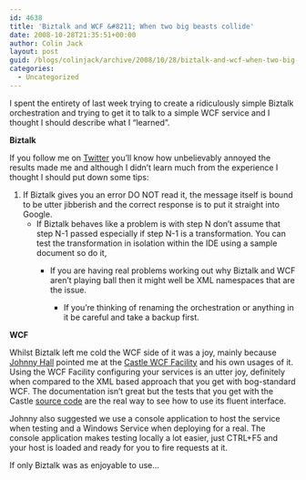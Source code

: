 ```yaml
---
id: 4638
title: 'Biztalk and WCF &#8211; When two big beasts collide'
date: 2008-10-28T21:35:51+00:00
author: Colin Jack
layout: post
guid: /blogs/colinjack/archive/2008/10/28/biztalk-and-wcf-when-two-big-beasts-collide.aspx
categories:
  - Uncategorized
---
```

I spent the entirety of last week trying to create a ridiculously simple Biztalk orchestration and trying to get it to talk to a simple WCF service and I thought I should describe what I &#8220;learned&#8221;.

**Biztalk**

If you follow me on [Twitter](http://twitter.com/colin_jack) you&#8217;ll know how unbelievably annoyed the results made me and although I didn&#8217;t learn much from the experience I thought I should put down some tips:

  1. If Biztalk gives you an error DO NOT read it, the message itself is bound to be utter jibberish and the correct response is to put it straight into Google. 
      * If Biztalk behaves like a problem is with step N don&#8217;t assume that step N-1 passed especially if step N-1 is a transformation. You can test the transformation in isolation within the IDE using a sample document so do it, 
          * If you are having real problems working out why Biztalk and WCF aren&#8217;t playing ball then it might well be XML namespaces that are the issue. 
              * If you&#8217;re thinking of renaming the orchestration or anything in it be careful and take a backup first. </ol> 
            **WCF**
            
            Whilst Biztalk left me cold the WCF side of it was a joy, mainly because [Johnny Hall](http://www.johnnyhall.co.uk/) pointed me at the [Castle WCF Facility](http://www.castleproject.org/container/facilities/trunk/wcf/index.html) and his own usages of it. Using the WCF Facility configuring your services is an utter joy, definitely when compared to the XML based approach that you get with bog-standard WCF. The documentation isn&#8217;t great but the tests that you get with the Castle [source code](http://svn.castleproject.org:8080/svn/castle/trunk/) are the real way to see how to use its fluent interface.
            
            Johnny also suggested we use a console application to host the service when testing and a Windows Service when deploying for a real. The console application makes testing locally a lot easier, just CTRL+F5 and your host is loaded and ready for you to fire requests at it. 
            
            If only Biztalk was as enjoyable to use&#8230;